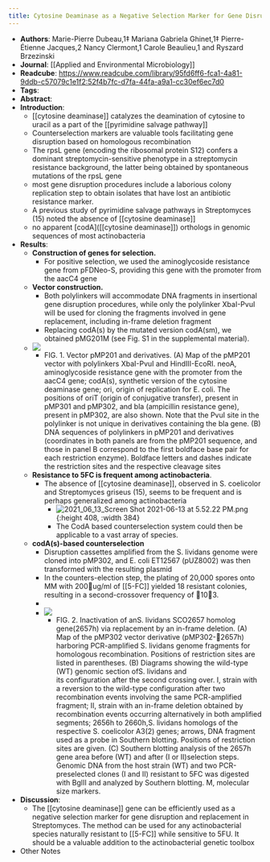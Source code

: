 ```yaml
---
title: Cytosine Deaminase as a Negative Selection Marker for Gene Disruption and Replacement in the Genus Streptomyces and Other Actinobacteria
---
```


- **Authors**: Marie-Pierre Dubeau,1‡ Mariana Gabriela Ghinet,1‡ Pierre-Étienne 
  Jacques,2 Nancy Clermont,1 Carole Beaulieu,1 and Ryszard Brzezinski
- **Journal**: [[Applied and Environmental Microbiology]]
- **Readcube**: https://www.readcube.com/library/95fd6ff6-fca1-4a81-9ddb-c57079c1e1f2:52f4b7fc-d7fa-44fa-a9a1-cc30ef6ec7d0
- **Tags**:
- **Abstract**:
- **Introduction**:
	- [[cytosine deaminase]] catalyzes the deamination of cytosine to uracil as a part of the [[pyrimidine salvage pathway]]
	- Counterselection markers are valuable tools facilitating gene disruption based on homologous recombination
	- The rpsL gene (encoding the ribosomal protein S12) confers a dominant streptomycin-sensitive phenotype in a streptomycin resistance background, the latter being obtained by spontaneous mutations of the rpsL gene
	- most gene disruption procedures include a laborious colony replication step to obtain isolates that have lost an antibiotic resistance marker.
	- A previous study of pyrimidine salvage pathways in Streptomyces (15) noted the absence of [[cytosine deaminase]]
	- no apparent [codA]([[cytosine deaminase]]) orthologs in genomic sequences of most actinobacteria
- **Results**:
	- **Construction of genes for selection.**
		- For positive selection, we used the aminoglycoside resistance gene from pFDNeo-S, providing this gene with the promoter from the aacC4 gene
	- **Vector construction.**
		- Both polylinkers will accommodate DNA fragments in insertional gene disruption procedures, while only the polylinker XbaI-PvuI will be used for cloning the fragments involved in gene replacement, including in-frame deletion fragment
		- Replacing codA(s) by the mutated version codA(sm), we obtained pMG201M (see Fig. S1 in the supplemental material).
	- ![](https://firebasestorage.googleapis.com/v0/b/firescript-577a2.appspot.com/o/imgs%2Fapp%2FQualifying_Exam%2FCDNqcijdUv.png?alt=media&token=672bd9cd-1b96-4f51-9c91-830d56776cee)
		- FIG. 1. Vector pMP201 and derivatives. (A) Map of the pMP201 vector with polylinkers XbaI-PvuI and HindIII-EcoRI. neoA, aminoglycoside resistance gene with the promoter from the aacC4 gene; codA(s), synthetic version of the cytosine deaminase gene; ori, origin of replication for E. coli. The positions of oriT (origin of conjugative transfer), present in pMP301 and pMP302, and bla (ampicillin resistance gene), present in pMP302, are also shown. Note that the PvuI site in the polylinker is not unique in derivatives containing the bla gene. (B) DNA sequences of polylinkers in pMP201 and derivatives (coordinates in both panels are from the pMP201 sequence, and those in panel B correspond to the first boldface base pair for each restriction enzyme). Boldface letters and dashes indicate the restriction sites and the respective cleavage sites
	- **Resistance to 5FC is frequent among actinobacteria**.
		- The absence of [[cytosine deaminase]], observed in S. coelicolor and Streptomyces griseus (15), seems to be frequent and is perhaps generalized among actinobacteria
			- ![2021_06_13_Screen Shot 2021-06-13 at 5.52.22 PM.png](https://cdn.logseq.com/%2Fc8c9845b-a7fd-4de7-86cd-c4be3d715694bc45db20-dd24-4b9b-a66f-a5087399151a2021_06_13_Screen%20Shot%202021-06-13%20at%205.52.22%20PM.png?Expires=4777231962&Signature=Wxwqwwq1Ipwx2zGT-cv22B7mkqOKkGtIKCwA~Q4C7RAhuyqUWJKdQrMn6GVNe~NOuvW434stLSwJfs5Jf6m06vWGL5rs04EpTg6LgLQN0IrmiScFFPyvkRINJzR-8WSgdttzFPAmacNnUYzXR30ER-DmoxbaBJr6O2N2OHgYTKT-~u-FQsHManwoytauecvfnvS0fYESlDqfjQV4Tq7LtgrHskF4zWO4AqVEA2Kaq57t6Z2KgV0xZhd0cHlRWw0U~kX3nIK4TB~Ra~BMh9S0N5xidbdE8G1zo7lylXpmRbBtF2IeSbWM0UUBnn818pmmxjj~Y9Nk2Z-XsvuI0xMI~A__&Key-Pair-Id=APKAJE5CCD6X7MP6PTEA){:height 408, :width 384}
			- The CodA based counterselection system could then be applicable to a vast array of species.
	- **codA(s)-based counterselection**
		- Disruption cassettes amplified from the S. lividans genome were cloned into pMP302, and E. coli ET12567 (pUZ8002) was then transformed with the resulting plasmid
		- In the counters-election step, the plating of 20,000 spores onto MM with 200ug/ml of [[5-FC]] yielded 18 resistant colonies, resulting in a second-crossover frequency of 103.
		-
		- ![](https://firebasestorage.googleapis.com/v0/b/firescript-577a2.appspot.com/o/imgs%2Fapp%2FQualifying_Exam%2FdnqZ40nmFh.png?alt=media&token=19a37e63-c329-4301-93b9-996a55076565)
			- FIG.  2.  Inactivation  of  anS. lividans SCO2657  homolog  gene(2657h) via  replacement  by  an  in-frame  deletion.  (A)  Map  of  the pMP302 vector  derivative  (pMP302-2657h)  harboring  PCR-amplified S. lividans genome fragments for homologous recombination. Positions  of restriction  sites  are  listed  in  parentheses.  (B)  Diagrams showing the wild-type  (WT)  genomic  section  ofS. lividans and  
			  its configuration after the second crossing over. I, strain with a reversion to the wild-type configuration after two recombination events involving the same PCR-amplified fragment; II, strain with an in-frame deletion obtained by recombination events occurring alternatively in both amplified segments; 2656h to 2660h,S. lividans homologs of the respective S. coelicolor A3(2) genes; arrows, DNA fragment used as a probe in Southern blotting. Positions of restriction sites are given. (C) Southern blotting analysis of the 2657h gene area before (WT) and after (I or II)selection  steps.  Genomic  DNA  from  the  host  strain  (WT) and  two PCR-preselected clones (I and II) resistant to 5FC was digested with BglII and analyzed by Southern blotting. M, molecular size markers.
- **Discussion**:
	- The [[cytosine deaminase]] gene can be efficiently used as a negative selection marker for gene disruption and replacement in Streptomyces. The method can be used for any actinobacterial species naturally resistant to [[5-FC]] while sensitive to 5FU. It should be a 
	  valuable addition to the actinobacterial genetic toolbox
- Other Notes